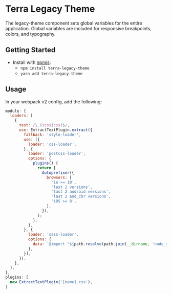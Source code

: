 # Terra Legacy Theme

The legacy-theme component sets global variables for the entire application. Global variables are included for responsive breakpoints, colors, and typography.

## Getting Started

- Install with [npmjs](https://www.npmjs.com):
  - `npm install terra-legacy-theme`
  - `yarn add terra-legacy-theme`

## Usage

In your webpack v2 config, add the following:

```js
module: {
  loaders: [
    {
      test: /\.(scss|css)$/,
      use: ExtractTextPlugin.extract({
        fallback: 'style-loader',
        use: [{
          loader: 'css-loader',
        }, {
          loader: 'postcss-loader',
          options: {
            plugins() {
              return [
                Autoprefixer({
                  browsers: [
                    'ie >= 10',
                    'last 2 versions',
                    'last 2 android versions',
                    'last 2 and_chr versions',
                    'iOS >= 8',
                  ],
                }),
              ];
            },
          },
        }, {
          loader: 'sass-loader',
          options: {
            data: `@import "${path.resolve(path.join(__dirname, 'node_modules/terra-legacy-theme/lib/LegacyTheme.scss'))}"; $terra-bidi: true;`,
          },
        }],
      }),
    },
  ],
},
plugins: [
  new ExtractTextPlugin('[name].css'),
]
```
